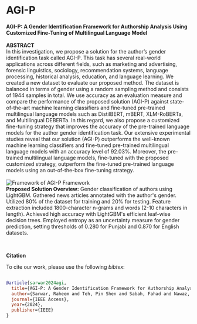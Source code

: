 # AGI-P
**AGI-P: A Gender Identification Framework for Authorship Analysis Using Customized Fine-Tuning of Multilingual Language Model**
<br>
<br>
**ABSTRACT**
<br>
In this investigation, we propose a solution for the author’s gender identification task called AGI-P. This task has several real-world applications across different fields, such as marketing and advertising, forensic linguistics, sociology, recommendation systems, language processing, historical analysis, education, and language learning. We created a new dataset to evaluate our proposed method. The dataset is balanced in terms of gender using a random sampling method and consists of 1944 samples in total. We use accuracy as an evaluation measure and compare the performance of the proposed solution (AGI-P) against state-of-the-art machine learning classifiers and fine-tuned pre-trained multilingual language models such as DistilBERT, mBERT, XLM-RoBERTa, and Multilingual DEBERTa. In this regard, we also propose a customized fine-tuning strategy that improves the accuracy of the pre-trained language models for the author gender identification task. Our extensive experimental studies reveal that our solution (AGI-P) outperforms the well-known machine learning classifiers and fine-tuned pre-trained multilingual language models with an accuracy level of 92.03%. Moreover, the pre-trained multilingual language models, fine-tuned with the proposed customized strategy, outperform the fine-tuned pre-trained language models using an out-of-the-box fine-tuning strategy.
<br>
<br>
![Framework of AGI-P Framework](https://github.com/mumairhassan/AGI-P/assets/50833413/76aac3fb-1055-4afa-95db-836cc18dcd12)
<br>
**Proposed Solution Overview:** Gender classification of authors using LightGBM. Gathered news articles annotated with the author's gender. Utilized 80% of the dataset for training and 20% for testing. Feature extraction included 1800-character n-grams and words (2-10 characters in length). Achieved high accuracy with LightGBM's efficient leaf-wise decision trees. Employed entropy as an uncertainty measure for gender prediction, setting thresholds of 0.280 for Punjabi and 0.870 for English datasets.

<br>

**Citation**

To cite our work, please use the following _bibtex_:

```bibtex

@article{sarwar2024agi,
  title={AGI-P: A Gender Identification Framework for Authorship Analysis Using Customized Fine-Tuning of Multilingual Language Model},
  author={Sarwar, Raheem and Teh, Pin Shen and Sabah, Fahad and Nawaz, Raheel and Hameed, Ibrahim A and Hassan, Muhammad Umair and others},
  journal={IEEE Access},
  year={2024},
  publisher={IEEE}
}
```


